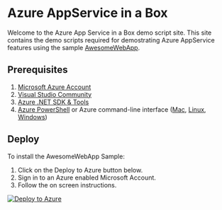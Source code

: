 Azure AppService in a Box
=========================

Welcome to the Azure App Service in a Box demo script site. This site contains the demo scripts required for demostrating Azure AppService features using the sample [AwesomeWebApp](https://github.com/azure-appservice-samples/AwesomeWebApp).

## Prerequisites

1. [Microsoft Azure Account](http://azure.microsoft.com/en-us/pricing/free-trial/)
1. [Visual Studio Community](https://www.visualstudio.com/en-us/products/visual-studio-community-vs)
1. [Azure .NET SDK & Tools](http://go.microsoft.com/fwlink/p/?linkid=323510&clcid=0x409)
1. [Azure PowerShell](http://go.microsoft.com/?linkid=9811175&clcid=0x409) or Azure command-line interface ([Mac](http://go.microsoft.com/fwlink/?linkid=253471&clcid=0x409), [Linux](http://go.microsoft.com/fwlink/?linkid=253472&clcid=0x409), [Windows](http://go.microsoft.com/?linkid=9828653&clcid=0x409))

## Deploy

To install the AwesomeWebApp Sample:

   1. Click on the Deploy to Azure button below.
   1. Sign in to an Azure enabled Microsoft Account.
   1. Follow the on screen instructions.

[![Deploy to Azure](https://azuredeploy.net/deploybutton.png)](https://azuredeploy.net/?repository=https://github.com/azure-appservice-samples/AwesomeWebApp.git)


